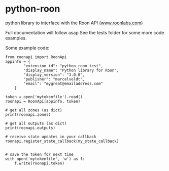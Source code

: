 # python-roon
python library to interface with the Roon API (www.roonlabs.com)

Full documentation will follow asap
See the tests folder for some more code examples.


Some example code:

```
from roonapi import RoonApi
appinfo = {
        "extension_id": "python_roon_test",
        "display_name": "Python library for Roon",
        "display_version": "1.0.0",
        "publisher": "marcelveldt",
        "email": "mygreat@emailaddress.com"
    }

token = open('mytokenfile').read()
roonapi = RoonApi(appinfo, token)

# get all zones (as dict)
print(roonapi.zones)

# get all outputs (as dict)
print(roonapi.outputs)

# receive state updates in your callback
roonapi.register_state_callback(my_state_callback)


# save the token for next time
with open('mytokenfile', 'w') as f:
    f.write(roonapi.token)
